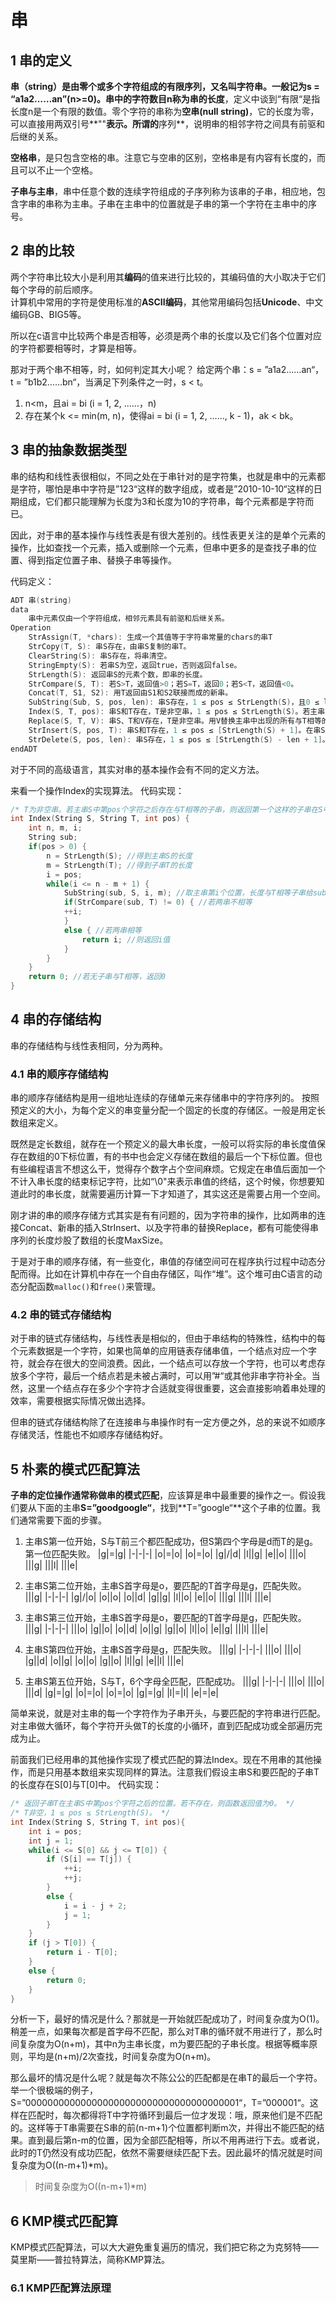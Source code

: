 # 串

## 1 串的定义

**串（string）是由零个或多个字符组成的有限序列，又名叫字符串。**一般记为s = “a1a2……an”(n>=0)。串中的**字符数目n称为串的长度**，定义中谈到“有限“是指长度n是一个有限的数值。零个字符的串称为**空串(null string)**，它的长度为零，可以直接用两双引号**""**表示。所谓的**序列**，说明串的相邻字符之间具有前驱和后继的关系。  

**空格串**，是只包含空格的串。注意它与空串的区别，空格串是有内容有长度的，而且可以不止一个空格。  

**子串与主串**，串中任意个数的连续字符组成的子序列称为该串的子串，相应地，包含字串的串称为主串。子串在主串中的位置就是子串的第一个字符在主串中的序号。  

## 2 串的比较

两个字符串比较大小是利用其**编码**的值来进行比较的，其编码值的大小取决于它们每个字母的前后顺序。  
计算机中常用的字符是使用标准的**ASCII编码**，其他常用编码包括**Unicode**、中文编码GB、BIG5等。  

所以在c语言中比较两个串是否相等，必须是两个串的长度以及它们各个位置对应的字符都要相等时，才算是相等。  

那对于两个串不相等，时，如何判定其大小呢？
给定两个串：s = ”a1a2……an“，t = ”b1b2……bn“，当满足下列条件之一时，s < t。
1. n<m，且ai = bi (i = 1, 2, ……，n)
2. 存在某个k <= min(m, n)，使得ai = bi (i = 1, 2, ……, k - 1)，ak < bk。  

## 3 串的抽象数据类型

串的结构和线性表很相似，不同之处在于串针对的是字符集，也就是串中的元素都是字符，哪怕是串中字符是”123“这样的数字组成，或者是”2010-10-10“这样的日期组成，它们都只能理解为长度为3和长度为10的字符串，每个元素都是字符而已。  

因此，对于串的基本操作与线性表是有很大差别的。线性表更关注的是单个元素的操作，比如查找一个元素，插入或删除一个元素，但串中更多的是查找子串的位置、得到指定位置子串、替换子串等操作。  

代码定义：
```C
ADT 串(string)
data 
	串中元素仅由一个字符组成，相邻元素具有前驱和后继关系。
Operation
	StrAssign(T, *chars): 生成一个其值等于字符串常量的chars的串T
	StrCopy(T, S): 串S存在，由串S复制的串T。
	ClearString(S): 串S存在，将串清空。
	StringEmpty(S): 若串S为空，返回true，否则返回false。
	StrLength(S): 返回串S的元素个数，即串的长度。
	StrCompare(S, T): 若S>T，返回值>0；若S=T，返回0；若S<T，返回值<0。
	Concat(T, S1, S2): 用T返回由S1和S2联接而成的新串。
	SubString(Sub, S, pos, len): 串S存在，1 ≤ pos ≤ StrLength(S)，且0 ≤ len ≤ [StrLength(S) - pos + 1]，用Sub返回串S的第pos个字符起长度为len的子串。
	Index(S, T, pos): 串S和T存在，T是非空串，1 ≤ pos ≤ StrLength(S)。若主串S中存在和串T值相同的子串，则返回它在主串中第pos个字符后第一次出现的位置，否则返回0。
	Replace(S, T, V): 串S、T和V存在，T是非空串。用V替换主串中出现的所有与T相等的不重叠的子串。
	StrInsert(S, pos, T): 串S和T存在，1 ≤ pos ≤ [StrLength(S) + 1]。在串S的第pos个字符之前插入串T。
	StrDelete(S, pos, len): 串S存在，1 ≤ pos ≤ [StrLength(S) - len + 1]。从串S中删除第pos个字符起长度为len的子串。
endADT
```

对于不同的高级语言，其实对串的基本操作会有不同的定义方法。  

来看一个操作Index的实现算法。
代码实现：
```C
/* T为非空串。若主串S中第pos个字符之后存在与T相等的子串，则返回第一个这样的子串在S中的位置，否则返回0。 */
int Index(String S, String T, int pos) {
	int n, m, i;
	String sub;
	if(pos > 0) {
		n = StrLength(S); //得到主串S的长度
		m = StrLength(T); //得到子串T的长度
		i = pos;
		while(i <= n - m + 1) {
			SubString(sub, S, i, m); //取主串第i个位置，长度与T相等子串给sub
			if(StrCompare(sub, T) != 0) { //若两串不相等
			++i;
			}
			else { //若两串相等
				return i; //则返回i值
			}
		}
	}
	return 0; //若无子串与T相等，返回0
}
```

## 4 串的存储结构

串的存储结构与线性表相同，分为两种。  

### 4.1 串的顺序存储结构

串的顺序存储结构是用一组地址连续的存储单元来存储串中的字符序列的。  按照预定义的大小，为每个定义的串变量分配一个固定的长度的存储区。一般是用定长数组来定义。  

既然是定长数组，就存在一个预定义的最大串长度，一般可以将实际的串长度值保存在数组的0下标位置，有的书中也会定义存储在数组的最后一个下标位置。但也有些编程语言不想这么干，觉得存个数字占个空间麻烦。它规定在串值后面加一个不计入串长度的结束标记字符，比如“\0"来表示串值的终结，这个时候，你想要知道此时的串长度，就需要遍历计算一下才知道了，其实这还是需要占用一个空间。  

刚才讲的串的顺序存储方式其实是有有问题的，因为字符串的操作，比如两串的连接Concat、新串的插入StrInsert、以及字符串的替换Replace，都有可能使得串序列的长度炒股了数组的长度MaxSize。  

于是对于串的顺序存储，有一些变化，串值的存储空间可在程序执行过程中动态分配而得。比如在计算机中存在一个自由存储区，叫作“堆”。这个堆可由C语言的动态分配函数`malloc()`和`free()`来管理。  

### 4.2 串的链式存储结构

对于串的链式存储结构，与线性表是相似的，但由于串结构的特殊性，结构中的每个元素数据是一个字符，如果也简单的应用链表存储串值，一个结点对应一个字符，就会存在很大的空间浪费。因此，一个结点可以存放一个字符，也可以考虑存放多个字符，最后一个结点若是未被占满时，可以用”#“或其他非串字符补全。当然，这里一个结点存在多少个字符才合适就变得很重要，这会直接影响着串处理的效率，需要根据实际情况做出选择。  

但串的链式存储结构除了在连接串与串操作时有一定方便之外，总的来说不如顺序存储灵活，性能也不如顺序存储结构好。  

## 5 朴素的模式匹配算法

**子串的定位操作通常称做串的模式匹配**，应该算是串中最重要的操作之一。假设我们要从下面的主串**S=”goodgoogle“**，找到**T=”google“**这个子串的位置。我们通常需要下面的步骤。  

1. 主串S第一位开始，S与T前三个都匹配成功，但S第四个字母是d而T的是g。第一位匹配失败。
|g|=|g|
|-|-|-|
|o|=|o|
|o|=|o|
|g|/|d|
|l||g|
|e||o|
|||o|
|||g|
|||l|
|||e|

2. 主串S第二位开始，主串S首字母是o，要匹配的T首字母是g，匹配失败。
|||g|
|-|-|-|
|g|/|o|
|o||o|
|o||d|
|g||g|
|l||o|
|e||o|
|||g|
|||l|
|||e|

3. 主串S第三位开始，主串S首字母是o，要匹配的T首字母是g，匹配失败。
|||g|
|-|-|-|
|||o|
|g||o|
|o||d|
|o||g|
|g||o|
|l||o|
|e||g|
|||l|
|||e|

4. 主串S第四位开始，主串S首字母是g，匹配失败。
|||g|
|-|-|-|
|||o|
|||o|
|g|\|d|
|o||g|
|o||o|
|g||o|
|l||g|
|e||l|
|||e|

5. 主串S第五位开始，S与T，6个字母全匹配，匹配成功。
|||g|
|-|-|-|
|||o|
|||o|
|||d|
|g|=|g|
|o|=|o|
|o|=|o|
|g|=|g|
|l|=|l|
|e|=|e|

简单来说，就是对主串的每一个字符作为子串开头，与要匹配的字符串进行匹配。对主串做大循环，每个字符开头做T的长度的小循环，直到匹配成功或全部遍历完成为止。  

前面我们已经用串的其他操作实现了模式匹配的算法Index。现在不用串的其他操作，而是只用基本数组来实现同样的算法。注意我们假设主串S和要匹配的子串T的长度存在S[0]与T[0]中。
代码实现：
```C
/* 返回子串T在主串S中第pos个字符之后的位置。若不存在，则函数返回值为0。 */
/* T非空，1 ≤ pos ≤ StrLength(S)。 */
int Index(String S, String T, int pos){
	int i = pos;
	int j = 1;
	while(i <= S[0] && j <= T[0]) {
		if (S[i] == T[j]) {
			++i;
			++j;
		}
		else {
			i = i - j + 2;
            j = 1;
		}
	}
	if (j > T[0]) {
		return i - T[0];
	}
	else {
		return 0;
	}
}
```

分析一下，最好的情况是什么？那就是一开始就匹配成功了，时间复杂度为O(1)。稍差一点，如果每次都是首字母不匹配，那么对T串的循环就不用进行了，那么时间复杂度为O(n+m)，其中n为主串长度，m为要匹配的子串长度。根据等概率原则，平均是(n+m)/2次查找，时间复杂度为O(n+m)。  

那么最坏的情况是什么呢？就是每次不陈公公的匹配都是在串T的最后一个字符。举一个很极端的例子，S=”000000000000000000000000000000000000001“，T=”000001“。这样在匹配时，每次都得将T中字符循环到最后一位才发现：哦，原来他们是不匹配的。这样等于T串需要在S串的前(n-m+1)个位置都判断m次，并得出不能匹配的结果。直到最后第n-m的位置，因为全部匹配相等，所以不用再进行下去。或者说，此时的T仍然没有成功匹配，依然不需要继续匹配下去。因此最坏的情况就是时间复杂度为O((n-m+1)\*m)。  

>时间复杂度为O((n-m+1)\*m) 

## 6 KMP模式匹配算

KMP模式匹配算法，可以大大避免重复遍历的情况，我们把它称之为克努特——莫里斯——普拉特算法，简称KMP算法。

### 6.1 KMP匹配算法原理






